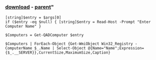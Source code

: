 ﻿---
pid:            1279
parent:         1278
children:       
poster:         craigtech
title:          
date:           2009-08-17 13:51:44
format:         posh
---

# 

### [download](1279.ps1) - [parent](1278.md)"



```posh
[string]$entry = $args[0]
if ($entry -eq $null) { [string]$entry = Read-Host -Prompt "Enter Computer Name" }

$Computers = Get-QADComputer $entry

$Computers | ForEach-Object {Get-WmiObject Win32_Registry -ComputerName $_.Name | Select-Object @{Name="Name";Expression={$_.__SERVER}},CurrentSize,MaximumSize,Caption}

```
